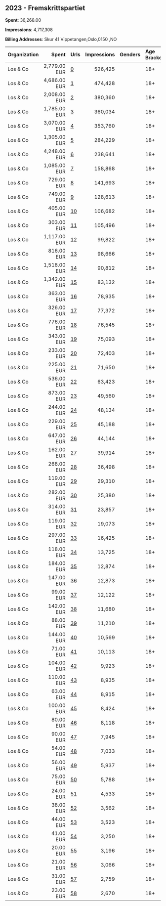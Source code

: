 ## 2023 - Fremskrittspartiet 
**Spent**: 36,268.00

**Impressions**: 4,717,308

**Billing Addresses**: Skur 41 Vippetangen,Oslo,0150 ,NO

|Organization|Spent|Urls|Impressions|Genders|Age Brackets|Country Codes|
|:---|---:|:---|---:|:---|:---|:---|
|Los & Co|2,779.00 EUR|[0](https://www.snap.com/political-ads/asset/d26f06598374298c718c500208740cf3033b89c57e3cc0fc06d5aa725c5901ca?mediaType=mp4)|526,425||18+|norway|
|Los & Co|4,686.00 EUR|[1](https://www.snap.com/political-ads/asset/a39e9d38985c9a4cab62f7b0fcacaae2409f7f473d5907a2ced900004eb40b2b?mediaType=mp4)|474,428||18+|norway|
|Los & Co|2,008.00 EUR|[2](https://www.snap.com/political-ads/asset/71be5384d4c6548a75aacb2b42ed0814ea6c0f250b61e0161e262fd91b906d92?mediaType=mp4)|380,360||18+|norway|
|Los & Co|1,785.00 EUR|[3](https://www.snap.com/political-ads/asset/a61ad7dadf0410591c63c3693397f25a0850460c2c9817be7b421631afc0cf2e?mediaType=mp4)|360,034||18+|norway|
|Los & Co|3,070.00 EUR|[4](https://www.snap.com/political-ads/asset/c05f7f2f79d2567eb75b69d0ef56d9768471b72f29f138fbb143ac6badf64194?mediaType=mp4)|353,760||18+|norway|
|Los & Co|1,305.00 EUR|[5](https://www.snap.com/political-ads/asset/0f904956d7bc23439d205bd9d89b7c00b1cf2525703072ddeeaaaf63cf8a32b7?mediaType=mp4)|284,229||18+|norway|
|Los & Co|4,248.00 EUR|[6](https://www.snap.com/political-ads/asset/db0c572cd6dde2370208fb00c32a65dabe1488043549d885adaf4c86de62de93?mediaType=mp4)|238,641||18+|norway|
|Los & Co|1,085.00 EUR|[7](https://www.snap.com/political-ads/asset/7cb4e5e180b978b88e50164973fa4b417f0797db7fd067e47eab7980a999481c?mediaType=mp4)|158,868||18+|norway|
|Los & Co|729.00 EUR|[8](https://www.snap.com/political-ads/asset/63889e46ef468bd2ebafe7588273ce43dd66e91537484783f93ee35993a49880?mediaType=mp4)|141,693||18+|norway|
|Los & Co|749.00 EUR|[9](https://www.snap.com/political-ads/asset/c055515ecab63f29a1324f5bccf26a054e302b63dd51ae8f67155d132f29a618?mediaType=mp4)|128,613||18+|norway|
|Los & Co|405.00 EUR|[10](https://www.snap.com/political-ads/asset/cd9136c3bd544cd0e95d7ce27b6bfba0e76cb0c4bcd5936c316435b9e2a49beb?mediaType=mp4)|106,682||18+|norway|
|Los & Co|303.00 EUR|[11](https://www.snap.com/political-ads/asset/42f5638e0f869974e0307cd59a7724bacc06f8081b82b0cc7fb7ceafccfdb5fa?mediaType=mp4)|105,496||18+|norway|
|Los & Co|1,117.00 EUR|[12](https://www.snap.com/political-ads/asset/3c8f0d1eafbb8a3bd99c8bb5fbb0579dee0ddeb21da0916231d68c4b55eea3a1?mediaType=mp4)|99,822||18+|norway|
|Los & Co|816.00 EUR|[13](https://www.snap.com/political-ads/asset/71c2630cfe6c52ae064d2834206b2b9918f2cb3dffc3b0e861442f4d959b614e?mediaType=mp4)|98,666||18+|norway|
|Los & Co|1,518.00 EUR|[14](https://www.snap.com/political-ads/asset/a39e9d38985c9a4cab62f7b0fcacaae2409f7f473d5907a2ced900004eb40b2b?mediaType=mp4)|90,812||18+|norway|
|Los & Co|1,342.00 EUR|[15](https://www.snap.com/political-ads/asset/f23d641c4e22257ca2f938a0e017384a558d5d39723c52fcb45d8d980663b812?mediaType=mp4)|83,132||18+|norway|
|Los & Co|363.00 EUR|[16](https://www.snap.com/political-ads/asset/b5c7b67622a5083e60ffe0678d313c995c16e1027561d4daa7db1079a07cab3f?mediaType=mp4)|78,935||18+|norway|
|Los & Co|326.00 EUR|[17](https://www.snap.com/political-ads/asset/abeaaea282d206f8379effc9bbd8225afd53a56e437a2d881b03d498002a9f03?mediaType=mp4)|77,372||18+|norway|
|Los & Co|776.00 EUR|[18](https://www.snap.com/political-ads/asset/70d91139c8642ba609e3e516accd3b227549c23f6f4fe6f772d09a280a08e820?mediaType=mp4)|76,545||18+|norway|
|Los & Co|343.00 EUR|[19](https://www.snap.com/political-ads/asset/a0df2b59ec1ae3d5a2baed06d2f0a67561125bc8bd37327d643aba9d7de9a04e?mediaType=mp4)|75,093||18+|norway|
|Los & Co|233.00 EUR|[20](https://www.snap.com/political-ads/asset/e9828cdd1f950f8bd4729538953f5ff41da2efae9fa86479e222e86b093cee41?mediaType=mp4)|72,403||18+|norway|
|Los & Co|225.00 EUR|[21](https://www.snap.com/political-ads/asset/c93adccd3e8fc09b8c66745cebec3be7c7f3eb4e4b203f315a22bafcb4eec079?mediaType=mp4)|71,650||18+|norway|
|Los & Co|536.00 EUR|[22](https://www.snap.com/political-ads/asset/c3311c99e24f6414030499374dd972e30494f5d9259a5fe257728651cf32cf43?mediaType=mp4)|63,423||18+|norway|
|Los & Co|873.00 EUR|[23](https://www.snap.com/political-ads/asset/1cea759ac5a1620eb38d6d1bcc63d2ccf7b469c452c5d2d598aee4e63b0233f7?mediaType=mp4)|49,560||18+|norway|
|Los & Co|244.00 EUR|[24](https://www.snap.com/political-ads/asset/a3befe171840eade629eb726cc27e7ecbc08f36f7680ccc1fdd86a7c94a70276?mediaType=mp4)|48,134||18+|norway|
|Los & Co|229.00 EUR|[25](https://www.snap.com/political-ads/asset/668cc374f90393d9465111e41a93ca61b0508b9d5e2f8c173b2db285244211a5?mediaType=mp4)|45,188||18+|norway|
|Los & Co|647.00 EUR|[26](https://www.snap.com/political-ads/asset/fe0b972a62a173699c88f35af8833dd4dfc8535b76f7ddaa4704169dca63087e?mediaType=mp4)|44,144||18+|norway|
|Los & Co|162.00 EUR|[27](https://www.snap.com/political-ads/asset/6f0ac9ba1461f2e1b7e1331dde2d4a2ae649fd8b084ed7725519c4ce93787591?mediaType=mp4)|39,914||18+|norway|
|Los & Co|268.00 EUR|[28](https://www.snap.com/political-ads/asset/e3b80c45fa598dd4b3e77cbe94d5c610d512caf373f84dd67c218101606a7fad?mediaType=mp4)|36,498||18+|norway|
|Los & Co|119.00 EUR|[29](https://www.snap.com/political-ads/asset/dc44f5ac47c6a52790835dea2c13b78d48946afcde82cf09d8efad604f3b4617?mediaType=mp4)|29,310||18+|norway|
|Los & Co|282.00 EUR|[30](https://www.snap.com/political-ads/asset/675954cb56e8341de018b800d7baad9b800cb123895547ebf6dd2bd16629c138?mediaType=mp4)|25,380||18+|norway|
|Los & Co|314.00 EUR|[31](https://www.snap.com/political-ads/asset/c05f7f2f79d2567eb75b69d0ef56d9768471b72f29f138fbb143ac6badf64194?mediaType=mp4)|23,857||18+|norway|
|Los & Co|119.00 EUR|[32](https://www.snap.com/political-ads/asset/b706eef002de93d0bc024f92ff9ae9270bbf02b754ab09f0471787d64c969640?mediaType=mp4)|19,073||18+|norway|
|Los & Co|297.00 EUR|[33](https://www.snap.com/political-ads/asset/f23d641c4e22257ca2f938a0e017384a558d5d39723c52fcb45d8d980663b812?mediaType=mp4)|16,425||18+|norway|
|Los & Co|118.00 EUR|[34](https://www.snap.com/political-ads/asset/88cbd642b11f0ea01033478828df9c18878fa3c06cbea1bffb4a78c3878c41ae?mediaType=mp4)|13,725||18+|norway|
|Los & Co|184.00 EUR|[35](https://www.snap.com/political-ads/asset/7269dd28ce5d021c79cde79ab2bf5c67df27514c9df53eb99feea8d5128d21e0?mediaType=mp4)|12,874||18+|norway|
|Los & Co|147.00 EUR|[36](https://www.snap.com/political-ads/asset/09fadb05ca8829858b38816b58020caa040c0a9e73212c4626d7f29daf3948a3?mediaType=mp4)|12,873||18+|norway|
|Los & Co|99.00 EUR|[37](https://www.snap.com/political-ads/asset/264b8c6474055d92554b52342349c97d2d882e5a34e01cebe5f395fee6d776dc?mediaType=mp4)|12,122||18+|norway|
|Los & Co|142.00 EUR|[38](https://www.snap.com/political-ads/asset/6d3a97513bc678943065ed26bd8f45d497e50c69549da94ae3e9b1ccec1e4c0b?mediaType=mp4)|11,680||18+|norway|
|Los & Co|88.00 EUR|[39](https://www.snap.com/political-ads/asset/06edc439f8501dd7072f85984f1a76a6bf6d74e2ca18eb8ca19c7929b638d87b?mediaType=mp4)|11,210||18+|norway|
|Los & Co|144.00 EUR|[40](https://www.snap.com/political-ads/asset/d6a6a4629059f5219ee49e294e171edf679c254b6d933c0b399d3ec8a6535585?mediaType=mp4)|10,569||18+|norway|
|Los & Co|71.00 EUR|[41](https://www.snap.com/political-ads/asset/0de538b633e6745e14c5e644a853cd3c62771fa31eb7d5f264eb514fd13bcada?mediaType=mp4)|10,113||18+|norway|
|Los & Co|104.00 EUR|[42](https://www.snap.com/political-ads/asset/3c8f0d1eafbb8a3bd99c8bb5fbb0579dee0ddeb21da0916231d68c4b55eea3a1?mediaType=mp4)|9,923||18+|norway|
|Los & Co|110.00 EUR|[43](https://www.snap.com/political-ads/asset/32a5d9c2e10ad289213e831f387146b7b8080900d5078864e99ccd9acba5cb53?mediaType=mp4)|8,935||18+|norway|
|Los & Co|63.00 EUR|[44](https://www.snap.com/political-ads/asset/9ddfbce6c94641e163f6cd70700972e0cc8b748c4f73a03a22958ff828a51518?mediaType=mp4)|8,915||18+|norway|
|Los & Co|100.00 EUR|[45](https://www.snap.com/political-ads/asset/fdde81c6e6230776dc73958ba884c1f4744b97885122d03851414a79bec45457?mediaType=mp4)|8,424||18+|norway|
|Los & Co|80.00 EUR|[46](https://www.snap.com/political-ads/asset/598d5be3a828a609fcde40680861dae4a6ca7623052e93745fdd4f29c729eeca?mediaType=mp4)|8,118||18+|norway|
|Los & Co|90.00 EUR|[47](https://www.snap.com/political-ads/asset/467f8c3d2ab09eec8eb6d528d4f3d3a8845ca2276003adc6e334b409828bb13e?mediaType=mp4)|7,945||18+|norway|
|Los & Co|54.00 EUR|[48](https://www.snap.com/political-ads/asset/63b889e8c480537f579101890c010c737336252195cd5459a852a2fb08ee93a9?mediaType=mp4)|7,033||18+|norway|
|Los & Co|56.00 EUR|[49](https://www.snap.com/political-ads/asset/71c2630cfe6c52ae064d2834206b2b9918f2cb3dffc3b0e861442f4d959b614e?mediaType=mp4)|5,937||18+|norway|
|Los & Co|75.00 EUR|[50](https://www.snap.com/political-ads/asset/f5e1e9f535d7502c10e16a5a7bda3cbe7b469497024be3b7d43cfddaf511edfa?mediaType=mp4)|5,788||18+|norway|
|Los & Co|24.00 EUR|[51](https://www.snap.com/political-ads/asset/c67ea62dc4188c3075dfc06ac68a9a12fff6c74407d7c329108c0a0b1c15e62b?mediaType=mp4)|4,533||18+|norway|
|Los & Co|38.00 EUR|[52](https://www.snap.com/political-ads/asset/7cb4e5e180b978b88e50164973fa4b417f0797db7fd067e47eab7980a999481c?mediaType=mp4)|3,562||18+|norway|
|Los & Co|44.00 EUR|[53](https://www.snap.com/political-ads/asset/0f904956d7bc23439d205bd9d89b7c00b1cf2525703072ddeeaaaf63cf8a32b7?mediaType=mp4)|3,523||18+|norway|
|Los & Co|41.00 EUR|[54](https://www.snap.com/political-ads/asset/a0df2b59ec1ae3d5a2baed06d2f0a67561125bc8bd37327d643aba9d7de9a04e?mediaType=mp4)|3,250||18+|norway|
|Los & Co|20.00 EUR|[55](https://www.snap.com/political-ads/asset/470bcfd1075837379af58affd7e1fe846137858b9ea1669d8801c6aa05e3ae5c?mediaType=mp4)|3,196||18+|norway|
|Los & Co|21.00 EUR|[56](https://www.snap.com/political-ads/asset/dba3fa4d4f97660164f6e5305e8e57079a62a74b855fe9220b1ee75cccf71b59?mediaType=mp4)|3,066||18+|norway|
|Los & Co|31.00 EUR|[57](https://www.snap.com/political-ads/asset/09fadb05ca8829858b38816b58020caa040c0a9e73212c4626d7f29daf3948a3?mediaType=mp4)|2,759||18+|norway|
|Los & Co|23.00 EUR|[58](https://www.snap.com/political-ads/asset/1f7853b964e5c4758cf6329cd0134d1019509733f4aad726d8b896ac4f675d1d?mediaType=mp4)|2,670||18+|norway|
